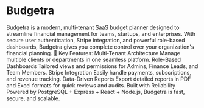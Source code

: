 # Budgetra
 Budgetra is a modern, multi-tenant SaaS budget planner designed to streamline financial management for teams, startups, and enterprises. With secure user authentication, Stripe integration, and powerful role-based dashboards, Budgetra gives you complete control over your organization's financial planning.  🔑 Key Features: Multi-Tenant Architecture Manage multiple clients or departments in one seamless platform.  Role-Based Dashboards Tailored views and permissions for Admins, Finance Leads, and Team Members.  Stripe Integration Easily handle payments, subscriptions, and revenue tracking.  Data-Driven Reports Export detailed reports in PDF and Excel formats for quick reviews and audits.  Built with Reliability Powered by PostgreSQL + Express + React + Node.js, Budgetra is fast, secure, and scalable.
